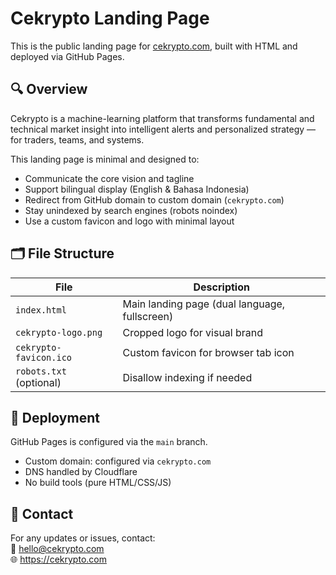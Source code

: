 # Cekrypto Landing Page

This is the public landing page for [cekrypto.com](https://cekrypto.com), built with HTML and deployed via GitHub Pages.

## 🔍 Overview

Cekrypto is a machine-learning platform that transforms fundamental and technical market insight into intelligent alerts and personalized strategy — for traders, teams, and systems.

This landing page is minimal and designed to:

- Communicate the core vision and tagline
- Support bilingual display (English & Bahasa Indonesia)
- Redirect from GitHub domain to custom domain (`cekrypto.com`)
- Stay unindexed by search engines (robots noindex)
- Use a custom favicon and logo with minimal layout

## 🗂️ File Structure

| File                   | Description                                    |
|------------------------|------------------------------------------------|
| `index.html`           | Main landing page (dual language, fullscreen) |
| `cekrypto-logo.png`    | Cropped logo for visual brand                  |
| `cekrypto-favicon.ico` | Custom favicon for browser tab icon            |
| `robots.txt` (optional)| Disallow indexing if needed                    |

## 🚀 Deployment

GitHub Pages is configured via the `main` branch.

- Custom domain: configured via `cekrypto.com`
- DNS handled by Cloudflare
- No build tools (pure HTML/CSS/JS)

## 📧 Contact

For any updates or issues, contact:  
📩 hello@cekrypto.com  
🌐 https://cekrypto.com
